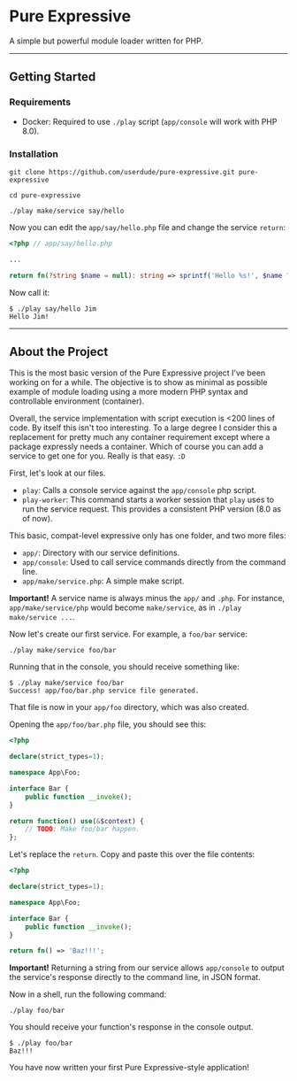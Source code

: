 # Pure Expressive

A simple but powerful module loader written for PHP.

---

## Getting Started

### Requirements

- Docker: Required to use `./play` script (`app/console` will work with PHP 8.0).

### Installation

```shell
git clone https://github.com/userdude/pure-expressive.git pure-expressive

cd pure-expressive

./play make/service say/hello  
```

Now you can edit the `app/say/hello.php` file and change the service `return`:

```php
<?php // app/say/hello.php

...

return fn(?string $name = null): string => sprintf('Hello %s!', $name ?: 'world');
```

Now call it: 

```shell
$ ./play say/hello Jim
Hello Jim!
```

---

## About the Project

This is the most basic version of the Pure Expressive project I've been working
on for a while. The objective is to show as minimal as possible example of module
loading using a more modern PHP syntax and controllable environment (container).

Overall, the service implementation with script execution is <200 lines of code.
By itself this isn't too interesting. To a large degree I consider this a replacement
for pretty much any container requirement except where a package expressly needs
a container. Which of course you can add a service to get one for you. Really is
that easy. `:D`

First, let's look at our files.

- `play`: Calls a console service against the `app/console` php script.
- `play-worker`: This command starts a worker session that `play` uses to run the service 
   request. This provides a consistent PHP version (8.0 as of now).

This basic, compat-level expressive only has one folder, and two more files:

- `app/`: Directory with our service definitions.
- `app/console`: Used to call service commands directly from the command line.
- `app/make/service.php`: A simple make script.

**Important!** A service name is always minus the `app/` and `.php`. For instance,
`app/make/service/php` would become `make/service`, as in `./play make/service ...`.

Now let's create our first service. For example, a `foo/bar` service:

```shell
./play make/service foo/bar
```

Running that in the console, you should receive something like:

```shell
$ ./play make/service foo/bar
Success! app/foo/bar.php service file generated.
```

That file is now in your `app/foo` directory, which was also created.

Opening the `app/foo/bar.php` file, you should see this:

```php
<?php

declare(strict_types=1);

namespace App\Foo;

interface Bar {
    public function __invoke();
}

return function() use(&$context) {
    // TODO: Make foo/bar happen.
};
```

Let's replace the `return`. Copy and paste this over the file contents:

```php
<?php

declare(strict_types=1);

namespace App\Foo;

interface Bar {
    public function __invoke();
}

return fn() => 'Baz!!!';
```

**Important!** Returning a string from our service allows `app/console` to output the service's response
directly to the command line, in JSON format. 

Now in a shell, run the following command:

```shell
./play foo/bar
```

You should receive your function's response in the console output.

```shell
$ ./play foo/bar
Baz!!!
```

You have now written your first Pure Expressive-style application!

